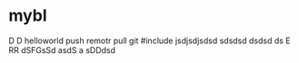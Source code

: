 # mybl

D
D
helloworld 
push remotr
pull
git
#include jsdjsdjsdsd
sdsdsd
dsdsd
ds
E
RR
dSFGsSd
asdS
a
sDDdsd
